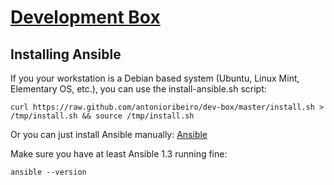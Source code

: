 [Development Box](https://github.com/antonioribeiro/dev-box)
============================================================

Installing Ansible
------------------

If you your workstation is a Debian based system (Ubuntu, Linux Mint, Elementary OS, etc.), you can use the install-ansible.sh script:

```
curl https://raw.github.com/antonioribeiro/dev-box/master/install.sh > /tmp/install.sh && source /tmp/install.sh
```

Or you can just install Ansible manually: [Ansible](http://www.ansibleworks.com/docs/intro_installation.html)

Make sure you have at least Ansible 1.3 running fine:

```
ansible --version
```
